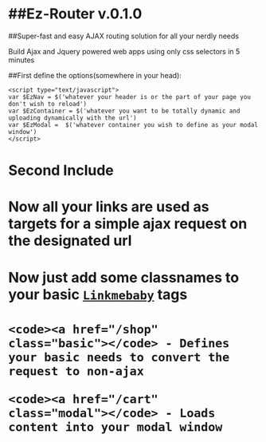 ##Ez-Router v.0.1.0
=========

##Super-fast and easy AJAX routing solution for all your nerdly needs

Build Ajax and Jquery powered web apps using only css selectors in 5 minutes

##First define the options(somewhere in your head):

	<script type="text/javascript">
	var $EzNav = $('whatever your header is or the part of your page you don't wish to reload')
	var $EzContainer = $('whatever you want to be totally dynamic and uploading dynamically with the url')
	var $EzModal =  $('whatever container you wish to define as your modal window')
	</script>

<h1>Second Include <code><script type="text/javascript" src="ez-router.js"></script></code><h1>
	Now all your links are used as targets for a simple ajax request on the designated url

<h1>Now just add some classnames to your basic <code><a href="/dirtyvideo">Linkmebaby</a></code> tags<h1>

	<code><a href="/shop" class="basic"></code> - Defines your basic needs to convert the request to non-ajax

	<code><a href="/cart" class="modal"></code> - Loads content into your modal window
	
